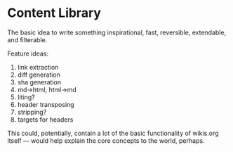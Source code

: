 # Content Library

The basic idea to write something inspirational, fast, reversible,
extendable, and filterable.

Feature ideas:

1. link extraction
2. diff generation
3. sha generation
4. md->html, html->md
5. liting?
6. header transposing
6. stripping?
7. targets for headers

This could, potentially, contain a lot of the basic functionality of wikis.org
itself — would help explain the core concepts to the world, perhaps.
